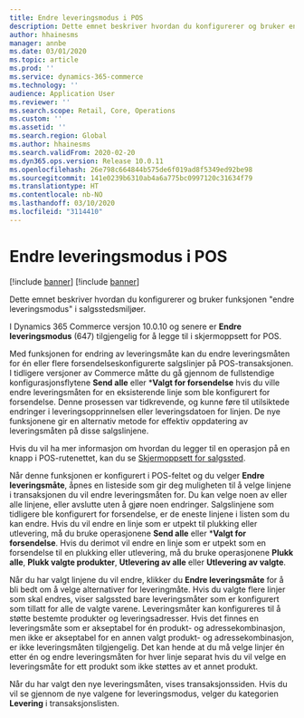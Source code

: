 ```yaml
---
title: Endre leveringsmodus i POS
description: Dette emnet beskriver hvordan du konfigurerer og bruker endre leveringsmodus i POS.
author: hhainesms
manager: annbe
ms.date: 03/01/2020
ms.topic: article
ms.prod: ''
ms.service: dynamics-365-commerce
ms.technology: ''
audience: Application User
ms.reviewer: ''
ms.search.scope: Retail, Core, Operations
ms.custom: ''
ms.assetid: ''
ms.search.region: Global
ms.author: hhainesms
ms.search.validFrom: 2020-02-20
ms.dyn365.ops.version: Release 10.0.11
ms.openlocfilehash: 26e798c664844b575de6f019ad8f5349ed92be98
ms.sourcegitcommit: 141e0239b6310ab4a6a775bc0997120c31634f79
ms.translationtype: HT
ms.contentlocale: nb-NO
ms.lasthandoff: 03/10/2020
ms.locfileid: "3114410"
---
```

# <a name="change-mode-of-delivery-in-pos"></a>Endre leveringsmodus i POS

[!include [banner](includes/banner.md)]
[!include [banner](includes/preview-banner.md)]

Dette emnet beskriver hvordan du konfigurerer og bruker funksjonen "endre leveringsmodus" i salgsstedsmiljøer. 

I Dynamics 365 Commerce versjon 10.0.10 og senere er **Endre leveringsmodus** (647) tilgjengelig for å legge til i skjermoppsett for POS.

Med funksjonen for endring av leveringsmåte kan du endre leveringsmåten for én eller flere forsendelseskonfigurerte salgslinjer på POS-transaksjonen. I tidligere versjoner av Commerce måtte du gå gjennom de fullstendige konfigurasjonsflytene **Send alle** eller ***Valgt for forsendelse** hvis du ville endre leveringsmåten for en eksisterende linje som ble konfigurert for forsendelse. Denne prosessen var tidkrevende, og kunne føre til utilsiktede endringer i leveringsopprinnelsen eller leveringsdatoen for linjen. De nye funksjonene gir en alternativ metode for effektiv oppdatering av leveringsmåten på disse salgslinjene.

Hvis du vil ha mer informasjon om hvordan du legger til en operasjon på en knapp i POS-rutenettet, kan du se [Skjermoppsett for salgssted](https://docs.microsoft.com/dynamics365/commerce/pos-screen-layouts).

Når denne funksjonen er konfigurert i POS-feltet og du velger **Endre leveringsmåte**, åpnes en listeside som gir deg muligheten til å velge linjene i transaksjonen du vil endre leveringsmåten for. Du kan velge noen av eller alle linjene, eller avslutte uten å gjøre noen endringer. Salgslinjene som tidligere ble konfigurert for forsendelse, er de eneste linjene i listen som du kan endre. Hvis du vil endre en linje som er utpekt til plukking eller utlevering, må du bruke operasjonene **Send alle** eller ***Valgt for forsendelse**. Hvis du derimot vil endre en linje som er utpekt som en forsendelse til en plukking eller utlevering, må du bruke operasjonene **Plukk alle**, **Plukk valgte produkter**, **Utlevering av alle** eller **Utlevering av valgte**.

Når du har valgt linjene du vil endre, klikker du **Endre leveringsmåte** for å bli bedt om å velge alternativer for leveringmåte. Hvis du valgte flere linjer som skal endres, viser salgssted bare leveringsmåter som er konfigurert som tillatt for alle de valgte varene. Leveringsmåter kan konfigureres til å støtte bestemte produkter og leveringsadresser. Hvis det finnes en leveringsmåte som er akseptabel for én produkt- og adressekombinasjon, men ikke er akseptabel for en annen valgt produkt- og adressekombinasjon, er ikke leveringsmåten tilgjengelig. Det kan hende at du må velge linjer én etter én og endre leveringsmåten for hver linje separat hvis du vil velge en leveringsmåte for ett produkt som ikke støttes av et annet produkt.  

Når du har valgt den nye leveringsmåten, vises transaksjonssiden. Hvis du vil se gjennom de nye valgene for leveringsmodus, velger du kategorien **Levering** i transaksjonslisten.   
